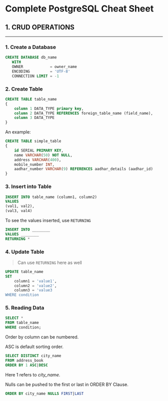 # Complete PostgreSQL Cheat Sheet

## 1. CRUD OPERATIONS

-----

### 1. Create a Database


```sql
CREATE DATABASE db_name
   WITH
   OWNER            = owner_name
   ENCODING         = 'UTF-8'
   CONNECTION LIMIT = -1
```

### 2. Create Table

```sql
CREATE TABLE table_name
{
    column 1 DATA_TYPE primary key,
    column 2 DATA_TYPE REFERENCES foreign_table_name (field_name),
    column 3 DATA_TYPE
}
```

An example:

```sql
CREATE TABLE simple_table
{  
    id SERIAL PRIMARY KEY,  
    name VARCHAR(50) NOT NULL,
    address VARCHAR(400),  
    mobile_number INT,  
    aadhar_number VARCHAR(9) REFERENCES aadhar_details (aadhar_id)  
}
```

### 3. Insert into Table

```sql
INSERT INTO table_name (column1, column2)  
VALUES 
(val1, val2),
(val3, val4)
```

To see the values inserted, use `RETURNING`

```sql
INSERT INTO ________
VALUES ________
RETURNING *
```

### 4. Update Table

> Can use `RETURNING` here as well
```sql
UPDATE table_name
SET 
    column1 = 'value1',
    column2 = 'value2',
    column3 = 'value3
WHERE condition
```

### 5. Reading Data

```sql
SELECT * 
FROM table_name  
WHERE condition;
```


Order by column can be numbered.

ASC is default sorting order.

```sql
SELECT DISTINCT city_name
FROM address_book
ORDER BY 1 ASC|DESC
```

Here 1 refers to *city_name.*

Nulls can be pushed to the first or last in ORDER BY Clause.

```sql
ORDER BY city_name NULLS FIRST|LAST
```






